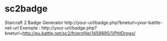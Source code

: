 # sc2badge
Starcraft 2 Badge Generator
http://your-url/badge.php?bneturl=your-battle-net-url
Exemple : http://your-url/badge.php?bneturl=http://eu.battle.net/sc2/fr/profile/1459895/1/PtitDrogo/
